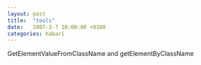 ```yaml
---
layout: post
title:  "tools"
date:   2007-3-7 10:00:00 +0100
categories: habari
---
```

GetElementValueFromClassName and getElementByClassName